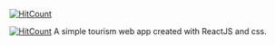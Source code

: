 [![HitCount](https://media-exp1.licdn.com/dms/image/C4E22AQE-8aG55kYW0w/feedshare-shrink_2048_1536/0/1629991957666?e=1633564800&v=beta&t=toRJDinLRbM9P3rBtMfLkJX1AQBVOLFmmH_IEs3S7Ts)](https://media-exp1.licdn.com/dms/image/C4E22AQE-8aG55kYW0w/feedshare-shrink_2048_1536/0/1629991957666?e=1633564800&v=beta&t=toRJDinLRbM9P3rBtMfLkJX1AQBVOLFmmH_IEs3S7Ts)

[![HitCount](https://media-exp1.licdn.com/dms/image/C4E22AQHujezW2U7V-g/feedshare-shrink_2048_1536/0/1629991926032?e=1633564800&v=beta&t=GEtYLsSJFphKBrRdf9mGs3gTxnjMDSt0eCBsBOlF7QQ)](https://media-exp1.licdn.com/dms/image/C4E22AQHujezW2U7V-g/feedshare-shrink_2048_1536/0/1629991926032?e=1633564800&v=beta&t=GEtYLsSJFphKBrRdf9mGs3gTxnjMDSt0eCBsBOlF7QQ)
A simple tourism web app created with ReactJS and css.

